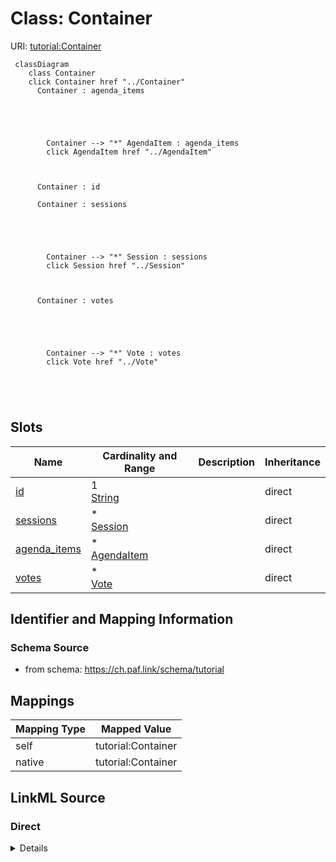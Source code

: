 

# Class: Container 



URI: [tutorial:Container](https://ch.paf.link/schema/tutorial/Container)






```mermaid
 classDiagram
    class Container
    click Container href "../Container"
      Container : agenda_items
        
          
    
        
        
        Container --> "*" AgendaItem : agenda_items
        click AgendaItem href "../AgendaItem"
    

        
      Container : id
        
      Container : sessions
        
          
    
        
        
        Container --> "*" Session : sessions
        click Session href "../Session"
    

        
      Container : votes
        
          
    
        
        
        Container --> "*" Vote : votes
        click Vote href "../Vote"
    

        
      
```




<!-- no inheritance hierarchy -->


## Slots

| Name | Cardinality and Range | Description | Inheritance |
| ---  | --- | --- | --- |
| [id](id.md) | 1 <br/> [String](String.md) |  | direct |
| [sessions](sessions.md) | * <br/> [Session](Session.md) |  | direct |
| [agenda_items](agenda_items.md) | * <br/> [AgendaItem](AgendaItem.md) |  | direct |
| [votes](votes.md) | * <br/> [Vote](Vote.md) |  | direct |









## Identifier and Mapping Information







### Schema Source


* from schema: https://ch.paf.link/schema/tutorial




## Mappings

| Mapping Type | Mapped Value |
| ---  | ---  |
| self | tutorial:Container |
| native | tutorial:Container |







## LinkML Source

<!-- TODO: investigate https://stackoverflow.com/questions/37606292/how-to-create-tabbed-code-blocks-in-mkdocs-or-sphinx -->

### Direct

<details>
```yaml
name: Container
from_schema: https://ch.paf.link/schema/tutorial
slots:
- id
- sessions
- agenda_items
- votes
tree_root: true

```
</details>

### Induced

<details>
```yaml
name: Container
from_schema: https://ch.paf.link/schema/tutorial
attributes:
  id:
    name: id
    from_schema: https://ch.paf.link/schema/tutorial
    rank: 1000
    identifier: true
    alias: id
    owner: Container
    domain_of:
    - Session
    - AgendaItem
    - Vote
    - Container
    range: string
    required: true
  sessions:
    name: sessions
    from_schema: https://ch.paf.link/schema/tutorial
    rank: 1000
    slot_uri: tutorial:session
    alias: sessions
    owner: Container
    domain_of:
    - Container
    range: Session
    multivalued: true
    inlined: true
    inlined_as_list: true
  agenda_items:
    name: agenda_items
    from_schema: https://ch.paf.link/schema/tutorial
    rank: 1000
    slot_uri: tutorial:agendaItem
    alias: agenda_items
    owner: Container
    domain_of:
    - Session
    - Container
    range: AgendaItem
    multivalued: true
    inlined: true
    inlined_as_list: true
  votes:
    name: votes
    from_schema: https://ch.paf.link/schema/tutorial
    rank: 1000
    slot_uri: tutorial:vote
    alias: votes
    owner: Container
    domain_of:
    - AgendaItem
    - Container
    range: Vote
    multivalued: true
    inlined: true
    inlined_as_list: true
tree_root: true

```
</details>